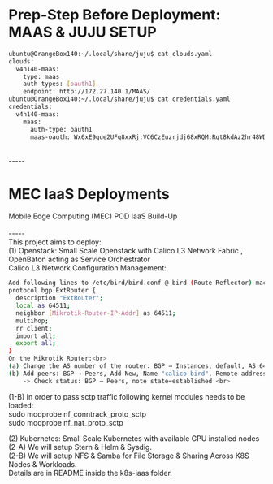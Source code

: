 # Prep-Step Before Deployment: MAAS & JUJU SETUP
```sh
ubuntu@OrangeBox140:~/.local/share/juju$ cat clouds.yaml
clouds:
  v4n140-maas:
    type: maas
    auth-types: [oauth1]
    endpoint: http://172.27.140.1/MAAS/
ubuntu@OrangeBox140:~/.local/share/juju$ cat credentials.yaml 
credentials:
  v4n140-maas:
    maas:
      auth-type: oauth1
      maas-oauth: Wx6xE9que2UFq8xxRj:VC6CzEuzrjdj68xRQM:Rqt8kdAz2hr48WDyfNuU8UL584L6vXD4
```
<br>-----<br>

# MEC IaaS Deployments
Mobile Edge Computing (MEC) POD IaaS Build-Up <br>
<br>-----<br>
 This project aims to deploy: <br> 
(1) Openstack: Small Scale Openstack with Calico L3 Network Fabric , OpenBaton acting as Service Orchestrator <br>
Calico L3 Network Configuration Management:
```sh
Add following lines to /etc/bird/bird.conf @ bird (Route Reflector) machine <br>
protocol bgp ExtRouter {
  description "ExtRouter"; 
  local as 64511; 
  neighbor [Mikrotik-Router-IP-Addr] as 64511; 
  multihop; 
  rr client;
  import all;
  export all; 
} 
On the Mikrotik Router:<br>
(a) Change the AS number of the router: BGP → Instances, default, AS 64511, Client To Client Reflection ✓. <br>
(b) Add peers: BGP → Peers, Add New, Name "calico-bird", Remote address <bird-ip-addr>, Remote AS 64511, Route Reflect ✓. <br>
    -> Check status: BGP → Peers, note state=established <br>
```
(1-B) In order to pass sctp traffic following kernel modules needs to be loaded:<br>
sudo modprobe nf_conntrack_proto_sctp <br>
sudo modprobe nf_nat_proto_sctp <br>

(2) Kubernetes: Small Scale Kubernetes with available GPU installed nodes <br>
(2-A) We will setup Stern & Helm & Sysdig. <br>
(2-B) We will setup NFS & Samba for File Storage & Sharing Across K8S Nodes & Workloads. <br>
Details are in README inside the k8s-iaas folder.




